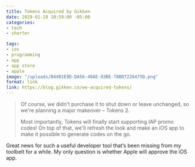 ```yaml
---
title: Tokens Acquired by Gikken
date: 2020-01-28 10:59:00 -05:00
categories:
- tech
- shorter

tags:
- ios
- programming
- app
- app store
- apple
image: "/uploads/B44B1E9D-DA56-40AE-93BE-78BD7226475D.png"
format: link
link: https://blog.gikken.co/we-acquired-tokens/
---
```


> Of course, we didn't purchase it to shut down or leave unchanged, so we're planning a major makeover – Tokens 2.
> 
> Most importantly, Tokens will finally start supporting IAP promo codes! On top of that, we'll refresh the look and make an iOS app to make it possible to generate codes on the go.

Great news for such a useful developer tool that’s been missing from my toolbelt for a while. My only question is whether Apple will approve the iOS app.
